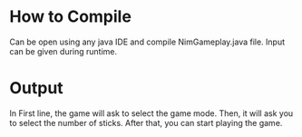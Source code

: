 # How to Compile

Can be open using any java IDE and compile NimGameplay.java file.
Input can be given during runtime.


# Output

In First line, the game will ask to select the game mode.
Then, it will ask you to select the number of sticks.
After that, you can start playing the game.
